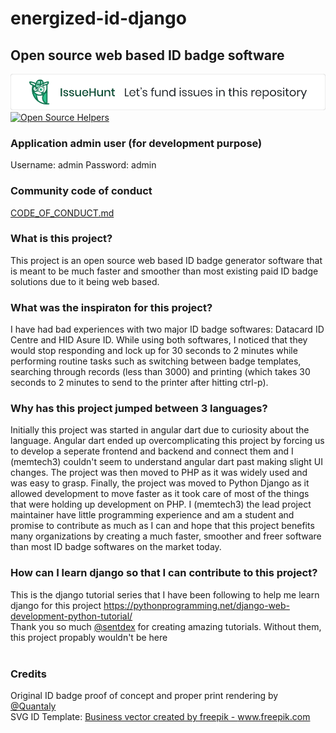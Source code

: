 # energized-id-django
## Open source web based ID badge software
[![issuehunt.io](https://github.com/BoostIO/issuehunt-materials/raw/master/v1/issuehunt-button-v1.svg?sanitize=true)](https://issuehunt.io/r/energized-id/energized-id-django)
<br>
[![Open Source Helpers](https://www.codetriage.com/energized-id/energized-id-django/badges/users.svg)](https://www.codetriage.com/energized-id/energized-id-django)
### Application admin user (for development purpose)
Username: admin Password: admin
### Community code of conduct
[CODE_OF_CONDUCT.md](/CODE_OF_CONDUCT.md)
### What is this project?
This project is an open source web based ID badge generator software that is meant to be much faster and smoother than most existing paid ID badge solutions due to it being web based.
### What was the inspiraton for this project?
I have had bad experiences with two major ID badge softwares: Datacard ID Centre and HID Asure ID. While using both softwares, I noticed that they would stop responding and lock up for 30 seconds to 2 minutes while performing routine tasks such as switching between badge templates, searching through records (less than 3000) and printing (which takes 30 seconds to 2 minutes to send to the printer after hitting ctrl-p). 
### Why has this project jumped between 3 languages?
Initially this project was started in angular dart due to curiosity about the language. Angular dart ended up overcomplicating this project by forcing us to develop a seperate frontend and backend and connect them and I (memtech3) couldn't seem to understand angular dart past making slight UI changes. The project was then moved to PHP as it was widely used and was easy to grasp. Finally, the project was moved to Python Django as it allowed development to move faster as it took care of most of the things that were holding up development on PHP. I (memtech3) the lead project maintainer have little programming experience and am a student and promise to contribute as much as I can and hope that this project benefits many organizations by creating a much faster, smoother and freer software than most ID badge softwares on the market today.
### How can I learn django so that I can contribute to this project?
This is the django tutorial series that I have been following to help me learn django for this project
https://pythonprogramming.net/django-web-development-python-tutorial/
<br>
Thank you so much [@sentdex](https://github.com/Sentdex) for creating amazing tutorials. Without them, this project propably wouldn't be here
<br>
<br>
### Credits
Original ID badge proof of concept and proper print rendering by [@Quantaly](https://github.com/Quantaly)
<br>
SVG ID Template: <a href="https://www.freepik.com/free-photos-vectors/business">Business vector created by freepik - www.freepik.com</a>

